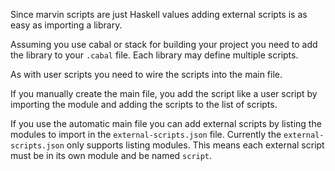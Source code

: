 Since marvin scripts are just Haskell values adding external scripts is as easy as importing a library.

Assuming you use cabal or stack for building your project you need to add the library to your `.cabal` file.
Each library may define multiple scripts.

As with user scripts you need to wire the scripts into the main file.

If you manually create the main file, you add the script like a user script by importing the module and adding the scripts to the list of scripts.

If you use the automatic main file you can add external scripts by listing the modules to import in the `external-scripts.json` file.
Currently the `external-scripts.json` only supports listing modules.
This means each external script must be in its own module and be named `script`.
